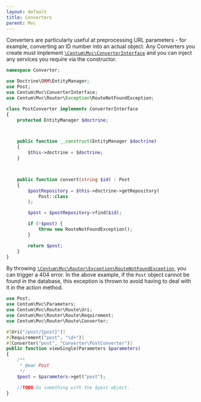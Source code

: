 ```yaml
---
layout: default
title: Converters
parent: Mvc
---
```




Converters are particularly useful at preprocessing URL parameters - for example, converting an ID number into an actual object.
Any Converters you create must implement [`\Centum\Mvc\ConverterInterface`](https://github.com/SidRoberts/centum/blob/development/src/ConverterInterface.php) and you can inject any services you require via the constructor.

```php
namespace Converter;

use Doctrine\ORM\EntityManager;
use Post;
use Centum\Mvc\ConverterInterface;
use Centum\Mvc\Router\Exception\RouteNotFoundException;

class PostConverter implements ConverterInterface
{
    protected EntityManager $doctrine;



    public function __construct(EntityManager $doctrine)
    {
        $this->doctrine = $doctrine;
    }



    public function convert(string $id) : Post
    {
        $postRepository = $this->doctrine->getRepository(
            Post::class
        );

        $post = $postRepository->find($id);

        if (!$post) {
            throw new RouteNotFoundException();
        }

        return $post;
    }
}
```

By throwing [`\Centum\Mvc\Router\Exception\RouteNotFoundException`](https://github.com/SidRoberts/centum/blob/development/src/Router/Exception/RouteNotFoundException.php), you can trigger a 404 error.
In the above example, if the `Post` object cannot be found in the database, this exception is thrown to avoid having to deal with it in the action method.

```php
use Post;
use Centum\Mvc\Parameters;
use Centum\Mvc\Router\Route\Uri;
use Centum\Mvc\Router\Route\Requirement;
use Centum\Mvc\Router\Route\Converter;

#[Uri("/post/{post}")]
#[Requirement("post", "\d+")]
#[Converter("post", "Converter\PostConverter")]
public function viewSingle(Parameters $parameters)
{
    /**
     * @var Post
     */
    $post = $parameters->get("post");

    //TODO Do something with the $post object.
}
```
